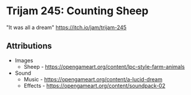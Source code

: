 # Trijam 245: Counting Sheep

"It was all a dream"
https://itch.io/jam/trijam-245

## Attributions

- Images
  - Sheep - https://opengameart.org/content/lpc-style-farm-animals
- Sound
  - Music - https://opengameart.org/content/a-lucid-dream
  - Effects - https://opengameart.org/content/soundpack-02
